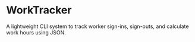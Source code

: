 # WorkTracker
A lightweight CLI system to track worker sign-ins, sign-outs, and calculate work hours using JSON.
